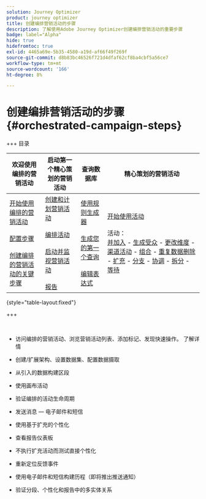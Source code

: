 ```yaml
---
solution: Journey Optimizer
product: journey optimizer
title: 创建编排营销活动的步骤
description: 了解使用Adobe Journey Optimizer创建编排营销活动的重要步骤
badge: label="Alpha"
hide: true
hidefromtoc: true
exl-id: 4465a69e-5b35-4580-a19d-af66f49f269f
source-git-commit: d8b83bc46526f721d4dfaf62cf8ba4cbf5a56ce7
workflow-type: tm+mt
source-wordcount: '166'
ht-degree: 8%

---
```


# 创建编排营销活动的步骤 {#orchestrated-campaign-steps}

+++ 目录

| 欢迎使用编排的营销活动 | 启动第一个精心策划的营销活动 | 查询数据库 | 精心策划的营销活动 |
|---|---|---|---|
| [开始使用编排的营销活动](gs-orchestrated-campaigns.md)<br/><br/>[配置步骤](configuration-steps.md)<br/><br/>[创建编排的营销活动的关键步骤](gs-campaign-creation.md) | [创建和计划营销活动](create-orchestrated-campaign.md)<br/><br/>[编排活动](orchestrate-activities.md)<br/><br/>[启动并监视营销活动](start-monitor-campaigns.md)<br/><br/>[报告](reporting-campaigns.md) | [使用规则生成器](orchestrated-rule-builder.md)<br/><br/>[生成您的第一个查询](build-query.md)<br/><br/>[编辑表达式](edit-expressions.md) | [开始使用活动](activities/about-activities.md)<br/><br/>活动：<br/>[并加入](activities/and-join.md) - [生成受众](activities/build-audience.md) - [更改维度](activities/change-dimension.md) - [渠道活动](activities/channels.md) - [组合](activities/combine.md) - [重复数据删除](activities/deduplication.md) - [扩充](activities/enrichment.md) - [分支](activities/fork.md) - [协调](activities/reconciliation.md) - [拆分](activities/split.md) - [等待](activities/wait.md) |

{style="table-layout:fixed"}

+++

<br/>

* 访问编排的营销活动、浏览营销活动列表、添加标记、发现快速操作。 了解详情
* 创建/扩展架构、设置数据集、配置数据摄取

* 从引入的数据构建区段
* 使用画布活动
* 验证编排的活动生命周期

* 发送消息 — 电子邮件和短信
* 使用基于扩充的个性化
* 查看报告仪表板

* 不执行扩充活动而测试直接个性化
* 重新定位反馈事件
* 使用电子邮件和短信构建历程（即将推出推送通知）

* 验证分段、个性化和报告中的多实体关系



